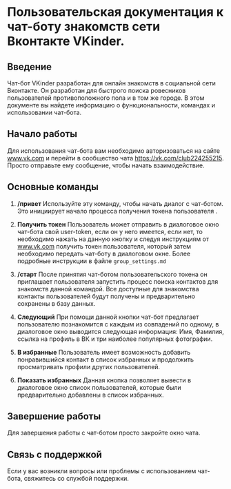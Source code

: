 ﻿# Пользовательская документация к чат-боту знакомств сети Вконтакте VKinder.

 ## Введение
Чат-бот VKinder разработан для онлайн знакомств в социальной сети Вконтакте. Он разработан для быстрого поиска ровесников пользователей противоположного пола и в том же городе. В этом документе вы найдете информацию о функциональности, командах и использовании чат-бота.

## Начало работы
Для использования чат-бота вам необходимо авторизоваться на сайте www.vk.com и перейти в сообщество чата https://vk.com/club224255215. Просто отправьте ему сообщение, чтобы начать взаимодействие.

## Основные команды

 1. **/привет**
 Используйте эту команду, чтобы начать диалог с чат-ботом. Это инициирует начало процесса получения токена пользователя .
 

 2. **Получить токен**
 Пользователь может отправить в диалоговое окно чат-бота свой user-token, если он у него имеется, если нет, то необходимо нажать на данную кнопку и следуя инструкциям от www.vk.com получить токен пользователя, который затем необходимо передать чат-боту в диалоговом окне. Более подробные инструкции в файле `group_settings.md`
 

 3. **/старт**
 После принятия чат-ботом пользовательского токена он приглашает пользователя запустить процесс поиска контактов для знакомств данной командой. Все доступные для знакомства контакты пользователей будут получены и предварительно сохранены в базу данных.
 

 4.  **Следующий**
 При помощи данной кнопки чат-бот предлагает пользователю познакомится с каждым из совпадений по одному, в диалоговое окно выводится следующая информация: Имя, Фамилия, ссылка на профиль в ВК и три наиболее популярных фотографии.
 

 5. **В избранные**
 Пользователь имеет возможность добавить понравившийся контакт в список избранных и продолжить просматривать профили других пользователей.
 

 6. **Показать избранных**
Данная кнопка позволяет вывести в диалоговое окно список пользователей, которые были предварительно добавлены в список избранных.

## Завершение работы
Для завершения работы с чат-ботом просто закройте окно чата.
 
## Связь с поддержкой

Если у вас возникли вопросы или проблемы с использованием чат-бота, свяжитесь со службой поддержки.

